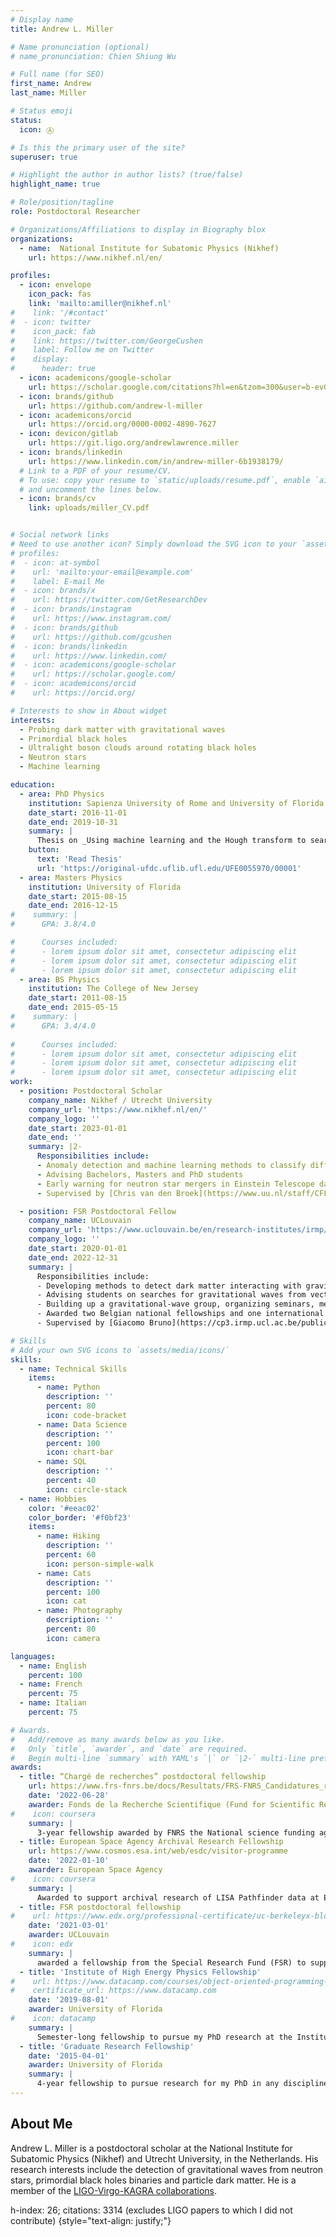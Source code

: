 ```yaml
---
# Display name
title: Andrew L. Miller

# Name pronunciation (optional)
# name_pronunciation: Chien Shiung Wu

# Full name (for SEO)
first_name: Andrew
last_name: Miller

# Status emoji
status:
  icon: Ⓐ

# Is this the primary user of the site?
superuser: true

# Highlight the author in author lists? (true/false)
highlight_name: true

# Role/position/tagline
role: Postdoctoral Researcher

# Organizations/Affiliations to display in Biography blox
organizations:
  - name:  National Institute for Subatomic Physics (Nikhef)
    url: https://www.nikhef.nl/en/

profiles:
  - icon: envelope
    icon_pack: fas
    link: 'mailto:amiller@nikhef.nl'
#    link: '/#contact'
#  - icon: twitter
#    icon_pack: fab
#    link: https://twitter.com/GeorgeCushen
#    label: Follow me on Twitter
#    display:
#      header: true
  - icon: academicons/google-scholar
    url: https://scholar.google.com/citations?hl=en&tzom=300&user=b-evGCQAAAAJ
  - icon: brands/github
    url: https://github.com/andrew-l-miller
  - icon: academicons/orcid
    url: https://orcid.org/0000-0002-4890-7627
  - icon: devicon/gitlab
    url: https://git.ligo.org/andrewlawrence.miller
  - icon: brands/linkedin
    url: https://www.linkedin.com/in/andrew-miller-6b1938179/
  # Link to a PDF of your resume/CV.
  # To use: copy your resume to `static/uploads/resume.pdf`, enable `ai` icons in `params.yaml`,
  # and uncomment the lines below.
  - icon: brands/cv
    link: uploads/miller_CV.pdf


# Social network links
# Need to use another icon? Simply download the SVG icon to your `assets/media/icons/` folder.
# profiles:
#  - icon: at-symbol
#    url: 'mailto:your-email@example.com'
#    label: E-mail Me
#  - icon: brands/x
#    url: https://twitter.com/GetResearchDev
#  - icon: brands/instagram
#    url: https://www.instagram.com/
#  - icon: brands/github
#    url: https://github.com/gcushen
#  - icon: brands/linkedin
#    url: https://www.linkedin.com/
#  - icon: academicons/google-scholar
#    url: https://scholar.google.com/
#  - icon: academicons/orcid
#    url: https://orcid.org/

# Interests to show in About widget
interests:
  - Probing dark matter with gravitational waves
  - Primordial black holes
  - Ultralight boson clouds around rotating black holes
  - Neutron stars
  - Machine learning

education:
  - area: PhD Physics
    institution: Sapienza University of Rome and University of Florida
    date_start: 2016-11-01
    date_end: 2019-10-31
    summary: |
      Thesis on _Using machine learning and the Hough transform to search for gravitational waves due to r-mode emission by isolated neutron stars_. Supervised by [Pia Astone](https://www.roma1.infn.it/~astone/) and [Prof. Bernard Whiting](https://www.phys.ufl.edu/wp/index.php/people/faculty/bernard-whiting/).
    button:
      text: 'Read Thesis'
      url: 'https://original-ufdc.uflib.ufl.edu/UFE0055970/00001'
  - area: Masters Physics
    institution: University of Florida
    date_start: 2015-08-15
    date_end: 2016-12-15
#    summary: |
#      GPA: 3.8/4.0

#      Courses included:
#      - lorem ipsum dolor sit amet, consectetur adipiscing elit
#      - lorem ipsum dolor sit amet, consectetur adipiscing elit
#      - lorem ipsum dolor sit amet, consectetur adipiscing elit
  - area: BS Physics
    institution: The College of New Jersey
    date_start: 2011-08-15
    date_end: 2015-05-15
#    summary: |
#      GPA: 3.4/4.0
      
#      Courses included:
#      - lorem ipsum dolor sit amet, consectetur adipiscing elit
#      - lorem ipsum dolor sit amet, consectetur adipiscing elit
#      - lorem ipsum dolor sit amet, consectetur adipiscing elit
work:
  - position: Postdoctoral Scholar
    company_name: Nikhef / Utrecht University
    company_url: 'https://www.nikhef.nl/en/'
    company_logo: ''
    date_start: 2023-01-01
    date_end: ''
    summary: |2-
      Responsibilities include:
      - Anomaly detection and machine learning methods to classify different types of glitches in GW detectors.
      - Advising Bachelors, Masters and PhD students
      - Early warning for neutron star mergers in Einstein Telescope data
      - Supervised by [Chris van den Broek](https://www.uu.nl/staff/CFFvandenBroeck1) and [Sarah Caudill](https://www.umassd.edu/directory/scaudill/)

  - position: FSR Postdoctoral Fellow
    company_name: UCLouvain
    company_url: 'https://www.uclouvain.be/en/research-institutes/irmp/cp3'
    company_logo: ''
    date_start: 2020-01-01
    date_end: 2022-12-31
    summary: |
      Responsibilities include:
      - Developing methods to detect dark matter interacting with gravitational-wave detectors and inspiraling primordial black holes; 
      - Advising students on searches for gravitational waves from vector boson clouds around black holes and a stochastic background
      - Building up a gravitational-wave group, organizing seminars, mentoring students, diversity and outreach.
      - Awarded two Belgian national fellowships and one international fellowship through the European Space Agency (ESA)
      - Supervised by [Giacomo Bruno](https://cp3.irmp.ucl.ac.be/public/member/7)

# Skills
# Add your own SVG icons to `assets/media/icons/`
skills:
  - name: Technical Skills
    items:
      - name: Python
        description: ''
        percent: 80
        icon: code-bracket
      - name: Data Science
        description: ''
        percent: 100
        icon: chart-bar
      - name: SQL
        description: ''
        percent: 40
        icon: circle-stack
  - name: Hobbies
    color: '#eeac02'
    color_border: '#f0bf23'
    items:
      - name: Hiking
        description: ''
        percent: 60
        icon: person-simple-walk
      - name: Cats
        description: ''
        percent: 100
        icon: cat
      - name: Photography
        description: ''
        percent: 80
        icon: camera

languages:
  - name: English
    percent: 100
  - name: French
    percent: 75
  - name: Italian
    percent: 75

# Awards.
#   Add/remove as many awards below as you like.
#   Only `title`, `awarder`, and `date` are required.
#   Begin multi-line `summary` with YAML's `|` or `|2-` multi-line prefix and indent 2 spaces below.
awards:
  - title: “Chargé de recherches” postdoctoral fellowship
    url: https://www.frs-fnrs.be/docs/Resultats/FRS-FNRS_Candidatures_retenues_2022.pdf
    date: '2022-06-28'
    awarder: Fonds de la Recherche Scientifique (Fund for Scientific Research)
#    icon: coursera
    summary: | 
      3-year fellowship awarded by FNRS the National science funding agency in Belgium.
  - title: European Space Agency Archival Research Fellowship
    url: https://www.cosmos.esa.int/web/esdc/visitor-programme
    date: '2022-01-10'
    awarder: European Space Agency
#    icon: coursera
    summary: |
      Awarded to support archival research of LISA Pathfinder data at European Space Astronomy Center (ESAC) in Madrid, Spain.
  - title: FSR postdoctoral fellowship
#    url: https://www.edx.org/professional-certificate/uc-berkeleyx-blockchain-fundamentals
    date: '2021-03-01'
    awarder: UCLouvain
#    icon: edx
    summary: |
      awarded a fellowship from the Special Research Fund (FSR) to support research in any discipline 
  - title: 'Institute of High Energy Physics Fellowship'
#    url: https://www.datacamp.com/courses/object-oriented-programming-with-s3-and-r6-in-r
#    certificate_url: https://www.datacamp.com
    date: '2019-08-01'
    awarder: University of Florida
#    icon: datacamp
    summary: |
      Semester-long fellowship to pursue my PhD research at the Institute for Cosmic Ray Research in Japan.
  - title: 'Graduate Research Fellowship'
    date: '2015-04-01'
    awarder: University of Florida
    summary: |
      4-year fellowship to pursue research for my PhD in any discipline.
---
```


## About Me

Andrew L. Miller is a postdoctoral scholar at the National Institute for Subatomic Physics (Nikhef) and Utrecht University, in the Netherlands. His research interests include the detection of gravitational waves from neutron stars, primordial black holes binaries and particle dark matter. He is a member of the [LIGO-Virgo-KAGRA collaborations](https://www.ligo.caltech.edu/).

h-index: 26; citations: 3314 (excludes LIGO papers to which I did not contribute)
{style="text-align: justify;"}
